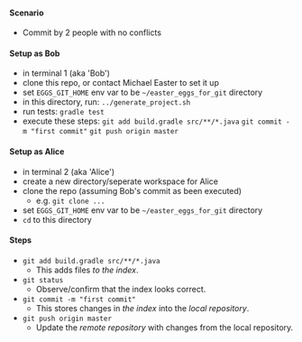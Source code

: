
#### Scenario

* Commit by 2 people with no conflicts

#### Setup as Bob

* in terminal 1 (aka 'Bob')
* clone this repo, or contact Michael Easter to set it up
* set `EGGS_GIT_HOME` env var to be `~/easter_eggs_for_git` directory
* in this directory, run: `../generate_project.sh` 
* run tests: `gradle test`
* execute these steps:
`git add build.gradle src/**/*.java`
`git commit -m "first commit"`
`git push origin master` 

#### Setup as Alice

* in terminal 2 (aka 'Alice')
* create a new directory/seperate workspace for Alice
* clone the repo (assuming Bob's commit as been executed)
    * e.g. `git clone ...`
* set `EGGS_GIT_HOME` env var to be `~/easter_eggs_for_git` directory
* `cd` to this directory

#### Steps

* `git add build.gradle src/**/*.java`
    * This adds files _to the index_.
* `git status`
    * Observe/confirm that the index looks correct.
* `git commit -m "first commit"`
    * This stores changes in _the index_ into the _local repository_.
* `git push origin master` 
    * Update the _remote repository_ with changes from the local repository.
